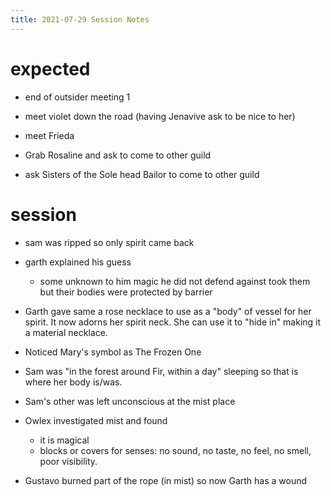 ```yaml
---
title: 2021-07-29 Session Notes
---
```


# expected

- end of outsider meeting 1

- meet violet down the road (having Jenavive ask to be nice to her)

- meet Frieda

- Grab Rosaline and ask to come to other guild

- ask Sisters of the Sole head Bailor to come to other guild

# session

- sam was ripped so only spirit came back

- garth explained his guess
  - some unknown to him magic he did not defend against took them but their bodies were protected by  barrier
  
- Garth gave same a rose necklace to use as a "body" of vessel for her spirit. It now adorns her spirit neck. She can use it to "hide in" making it a material necklace.

- Noticed Mary's symbol as The Frozen One

- Sam was "in the forest around Fir, within a day" sleeping so that is where her body is/was.

- Sam's other was left unconscious at the mist place

- Owlex investigated mist and found
  - it is magical
  - blocks or covers for senses: no sound, no taste, no feel, no smell, poor visibility.
  
- Gustavo burned part of the rope (in mist) so now Garth has a wound

